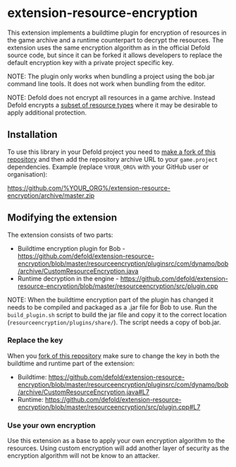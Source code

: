 # extension-resource-encryption
This extension implements a buildtime plugin for encryption of resources in the game archive and a runtime counterpart to decrypt the resources. The extension uses the same encryption algorithm as in the official Defold source code, but since it can be forked it allows developers to replace the default encryption key with a private project specific key.

NOTE: The plugin only works when bundling a project using the bob.jar command line tools. It does not work when bundling from the editor.

NOTE: Defold does not encrypt all resources in a game archive. Instead Defold encrypts a [subset of resource types](https://github.com/defold/defold/blob/dev/com.dynamo.cr/com.dynamo.cr.bob/src/com/dynamo/bob/archive/ArchiveBuilder.java#L55) where it may be desirable to apply additional protection.


## Installation
To use this library in your Defold project you need to [make a fork of this repository](https://github.com/defold/extension-resource-encryption/fork) and then add the repository archive URL to your `game.project` dependencies. Example (replace `%YOUR_ORG%` with your GitHub user or organisation):

https://github.com/%YOUR_ORG%/extension-resource-encryption/archive/master.zip


## Modifying the extension
The extension consists of two parts:

* Buildtime encryption plugin for Bob - https://github.com/defold/extension-resource-encryption/blob/master/resourceencryption/pluginsrc/com/dynamo/bob/archive/CustomResourceEncryption.java
* Runtime decryption in the engine - https://github.com/defold/extension-resource-encryption/blob/master/resourceencryption/src/plugin.cpp

NOTE: When the buildtime encryption part of the plugin has changed it needs to be compiled and packaged as a .jar file for Bob to use. Run the `build_plugin.sh` script to build the jar file and copy it to the correct location (`resourceencryption/plugins/share/`). The script needs a copy of bob.jar.

### Replace the key
When you [fork of this repository](https://github.com/defold/extension-resource-encryption/fork) make sure to change the key in both the buildtime and runtime part of the extension:

* Buildtime: https://github.com/defold/extension-resource-encryption/blob/master/resourceencryption/pluginsrc/com/dynamo/bob/archive/CustomResourceEncryption.java#L7
* Runtime: https://github.com/defold/extension-resource-encryption/blob/master/resourceencryption/src/plugin.cpp#L7

### Use your own encryption
Use this extension as a base to apply your own encryption algorithm to the resources. Using custom encryption will add another layer of security as the encryption algorithm will not be know to an attacker.
